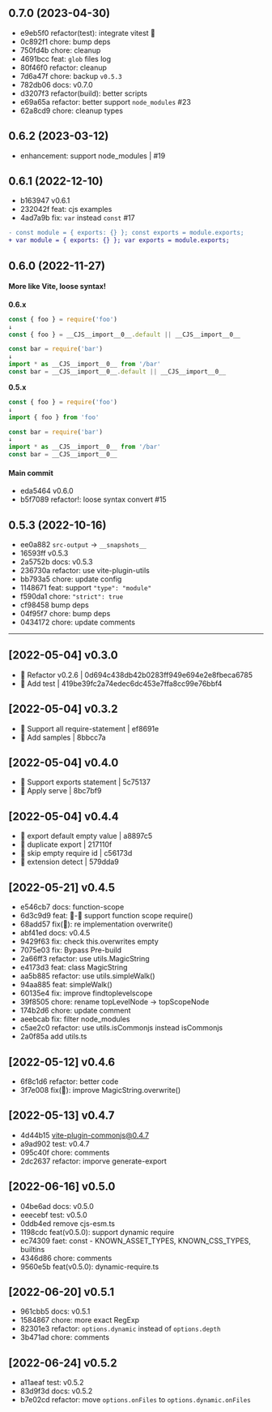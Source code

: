 ## 0.7.0 (2023-04-30)

- e9eb5f0 refactor(test): integrate vitest 🌱
- 0c892f1 chore: bump deps
- 750fd4b chore: cleanup
- 4691bcc feat: `glob` files log
- 80f46f0 refactor: cleanup
- 7d6a47f chore: backup `v0.5.3`
- 782db06 docs: v0.7.0
- d3207f3 refactor(build): better scripts
- e69a65a refactor: better support `node_modules` #23
- 62a8cd9 chore: cleanup types

## 0.6.2 (2023-03-12)

- enhancement: support node_modules | #19

## 0.6.1 (2022-12-10)

- b163947 v0.6.1
- 232042f feat: cjs examples
- 4ad7a9b fix: `var` instead `const` #17

```diff
- const module = { exports: {} }; const exports = module.exports;
+ var module = { exports: {} }; var exports = module.exports;
```

## 0.6.0 (2022-11-27)

#### More like Vite, loose syntax!

**0.6.x**

```js
const { foo } = require('foo')
↓
const { foo } = __CJS__import__0__.default || __CJS__import__0__
```

```js
const bar = require('bar')
↓
import * as __CJS__import__0__ from '/bar'
const bar = __CJS__import__0__.default || __CJS__import__0__
```

**0.5.x**

```js
const { foo } = require('foo')
↓
import { foo } from 'foo'
```

```js
const bar = require('bar')
↓
import * as __CJS__import__0__ from '/bar'
const bar = __CJS__import__0__
```

#### Main commit

- eda5464 v0.6.0
- b5f7089 refactor!: loose syntax convert #15

## 0.5.3 (2022-10-16)

- ee0a882 `src-output` -> `__snapshots__`
- 16593ff v0.5.3
- 2a5752b docs: v0.5.3
- 236730a refactor: use vite-plugin-utils
- bb793a5 chore: update config
- 1148671 feat: support `"type": "module"`
- f590da1 chore: `"strict": true`
- cf98458 bump deps
- 04f95f7 chore: bump deps
- 0434172 chore: update comments

---

## [2022-05-04] v0.3.0

- 🔨 Refactor v0.2.6 | 0d694c438db42b0283ff949e694e2e8fbeca6785
- 🌱 Add test | 419be39fc2a74edec6dc453e7ffa8cc99e76bbf4

## [2022-05-04] v0.3.2

- 🌱 Support all require-statement | ef8691e
- 🌱 Add samples | 8bbcc7a

## [2022-05-04] v0.4.0

- 🌱 Support exports statement | 5c75137
- 🐞 Apply serve | 8bc7bf9

## [2022-05-04] v0.4.4

- 🐞 export default empty value | a8897c5
- 🐞 duplicate export | 217110f
- 🐞 skip empty require id | c56173d
- 🐞 extension detect | 579dda9

## [2022-05-21] v0.4.5

- e546cb7 docs: function-scope
- 6d3c9d9 feat: 🚧-🐞 support function scope require()
- 68add57 fix(🐞): re implementation overwrite()
- abf41ed docs: v0.4.5
- 9429f63 fix: check this.overwrites empty
- 7075e03 fix: Bypass Pre-build
- 2a66ff3 refactor: use utils.MagicString
- e4173d3 feat: class MagicString
- aa5b885 refactor: use utils.simpleWalk()
- 94aa885 feat: simpleWalk()
- 60135e4 fix: improve findtoplevelscope
- 39f8505 chore: rename topLevelNode -> topScopeNode
- 174b2d6 chore: update comment
- aeebcab fix: filter node_modules
- c5ae2c0 refactor: use utils.isCommonjs instead isCommonjs
- 2a0f85a add utils.ts

## [2022-05-12] v0.4.6
- 6f8c1d6 refactor: better code
- 3f7e008 fix(🐞): improve MagicString.overwrite()

## [2022-05-13] v0.4.7

- 4d44b15 vite-plugin-commonjs@0.4.7
- a9ad902 test: v0.4.7
- 095c40f chore: comments
- 2dc2637 refactor: imporve generate-export

## [2022-06-16] v0.5.0

- 04be6ad docs: v0.5.0
- eeecebf test: v0.5.0
- 0ddb4ed remove cjs-esm.ts
- 1198cdc feat(v0.5.0): support dynamic require
- ec74309 faet: const - KNOWN_ASSET_TYPES, KNOWN_CSS_TYPES, builtins
- 4346d86 chore: comments
- 9560e5b feat(v0.5.0): dynamic-require.ts

## [2022-06-20] v0.5.1

- 961cbb5 docs: v0.5.1
- 1584867 chore: more exact RegExp
- 82301e3 refactor: `options.dynamic` instead of `options.depth`
- 3b471ad chore: comments

## [2022-06-24] v0.5.2

- a11aeaf test: v0.5.2
- 83d9f3d docs: v0.5.2
- b7e02cd refactor: move `options.onFiles` to `options.dynamic.onFiles`
